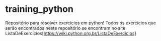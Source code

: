 # training_python
Repositório para resolver exercícios em python!
Todos os exercícios que serão encontrados neste repositório se encontram
no site ListaDeExercícios[https://wiki.python.org.br/ListaDeExercicios]
